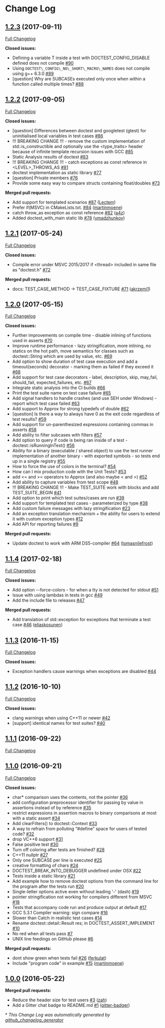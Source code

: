 # Change Log

## [1.2.3](https://github.com/onqtam/doctest/tree/1.2.3) (2017-09-11)
[Full Changelog](https://github.com/onqtam/doctest/compare/1.2.2...1.2.3)

**Closed issues:**

- Defining a variable T inside a test with DOCTEST\_CONFIG\_DISABLE defined does not compile [\#90](https://github.com/onqtam/doctest/issues/90)
- Using `DOCTEST\_CONFIG\_NO\_SHORT\_MACRO\_NAMES` does not compile using g++ 6.3.0 [\#89](https://github.com/onqtam/doctest/issues/89)
- \[question\] Why are SUBCASEs executed only once when within a function called multiple times? [\#88](https://github.com/onqtam/doctest/issues/88)

## [1.2.2](https://github.com/onqtam/doctest/tree/1.2.2) (2017-09-05)
[Full Changelog](https://github.com/onqtam/doctest/compare/1.2.1...1.2.2)

**Closed issues:**

- \[question\] Differences between doctest and googletest \(gtest\) for uninitialised local variables in test cases [\#86](https://github.com/onqtam/doctest/issues/86)
- !!! BREAKING CHANGE !!! - remove the custom implementation of std::is\_constructible and optionally use the \<type\_traits\> header because of infinite template recursion issues with GCC [\#85](https://github.com/onqtam/doctest/issues/85)
- Static Analysis results of doctest [\#83](https://github.com/onqtam/doctest/issues/83)
- !!! BREAKING CHANGE !!! - catch exceptions as const reference in \<LEVEL\>\_THROWS\_AS [\#81](https://github.com/onqtam/doctest/issues/81)
- doctest implementation as static library [\#77](https://github.com/onqtam/doctest/issues/77)
- \[question\] Private members [\#76](https://github.com/onqtam/doctest/issues/76)
- Provide some easy way to compare structs containing float/doubles [\#73](https://github.com/onqtam/doctest/issues/73)

**Merged pull requests:**

- Add support for templated scenarios [\#87](https://github.com/onqtam/doctest/pull/87) ([Lectem](https://github.com/Lectem))
- Prefer if\(MSVC\) in CMakeLists.txt. [\#84](https://github.com/onqtam/doctest/pull/84) ([martinmoene](https://github.com/martinmoene))
- catch throw\_as exception as const reference [\#82](https://github.com/onqtam/doctest/pull/82) ([a4z](https://github.com/a4z))
- Added doctest\_with\_main static lib [\#78](https://github.com/onqtam/doctest/pull/78) ([ymadzhunkov](https://github.com/ymadzhunkov))

## [1.2.1](https://github.com/onqtam/doctest/tree/1.2.1) (2017-05-24)
[Full Changelog](https://github.com/onqtam/doctest/compare/1.2.0...1.2.1)

**Closed issues:**

- Compile error under MSVC 2015/2017 if \<thread\> included in same file as "doctest.h" [\#72](https://github.com/onqtam/doctest/issues/72)

**Merged pull requests:**

- docs: TEST\_CASE\_METHOD -\> TEST\_CASE\_FIXTURE [\#71](https://github.com/onqtam/doctest/pull/71) ([akrzemi1](https://github.com/akrzemi1))

## [1.2.0](https://github.com/onqtam/doctest/tree/1.2.0) (2017-05-15)
[Full Changelog](https://github.com/onqtam/doctest/compare/1.1.4...1.2.0)

**Closed issues:**

- Further improvements on compile time - disable inlining of functions used in asserts [\#70](https://github.com/onqtam/doctest/issues/70)
- Improve runtime performance - lazy stringification, more inlining, no statics on the hot path, move semantics for classes such as doctest::String which are used by value, etc. [\#69](https://github.com/onqtam/doctest/issues/69)
- Add option to show duration of test case execution and add a timeout\(seconds\) decorator - marking them as failed if they exceed it [\#68](https://github.com/onqtam/doctest/issues/68)
- Add support for test case decorators - label, description, skip, may\_fail, should\_fail, expected\_failures, etc. [\#67](https://github.com/onqtam/doctest/issues/67)
- Integrate static analysis into the CI builds [\#66](https://github.com/onqtam/doctest/issues/66)
- Print the test suite name on test case failure [\#65](https://github.com/onqtam/doctest/issues/65)
- Add signal handlers to handle crashes \(and use SEH under Windows\) - report which test case failed [\#63](https://github.com/onqtam/doctest/issues/63)
- Add support to Approx for strong typedefs of double [\#62](https://github.com/onqtam/doctest/issues/62)
- \[question\] Is there a way to always have 0 as the exit code regardless of test results? [\#59](https://github.com/onqtam/doctest/issues/59)
- Add support for un-parenthesized expressions containing commas in asserts [\#58](https://github.com/onqtam/doctest/issues/58)
- Add ability to filter subcases with filters [\#57](https://github.com/onqtam/doctest/issues/57)
- Add option to query if code is being ran inside of a test - doctest::isRunningInTest\(\) [\#56](https://github.com/onqtam/doctest/issues/56)
- Ability for a binary \(executable / shared object\) to use the test runner implementation of another binary - with exported symbols - so tests end up in a single registry [\#55](https://github.com/onqtam/doctest/issues/55)
- How to force the use of colors in the terminal? [\#54](https://github.com/onqtam/doctest/issues/54)
- How can I mix production code with the Unit Tests? [\#53](https://github.com/onqtam/doctest/issues/53)
- add \<= and \>= operators to Approx \(and also maybe \< and \>\) [\#52](https://github.com/onqtam/doctest/issues/52)
- Add ability to capture variables from test scope [\#48](https://github.com/onqtam/doctest/issues/48)
- !!! BREAKING CHANGE !!! - Make TEST\_SUITE work with blocks and add TEST\_SUITE\_BEGIN [\#41](https://github.com/onqtam/doctest/issues/41)
- Add option to print which test suites/cases are run [\#39](https://github.com/onqtam/doctest/issues/39)
- Add support for templated test cases - parameterized by type [\#38](https://github.com/onqtam/doctest/issues/38)
- Add custom failure messages with lazy stringification [\#23](https://github.com/onqtam/doctest/issues/23)
- Add an exception translation mechanism + the ability for users to extend it with custom exception types [\#12](https://github.com/onqtam/doctest/issues/12)
- Add API for reporting failures [\#9](https://github.com/onqtam/doctest/issues/9)

**Merged pull requests:**

- Update doctest to work with ARM DS5-compiler [\#64](https://github.com/onqtam/doctest/pull/64) ([tomasnilefrost](https://github.com/tomasnilefrost))

## [1.1.4](https://github.com/onqtam/doctest/tree/1.1.4) (2017-02-18)
[Full Changelog](https://github.com/onqtam/doctest/compare/1.1.3...1.1.4)

**Closed issues:**

- Add option --force-colors - for when a tty is not detected for stdout [\#51](https://github.com/onqtam/doctest/issues/51)
- Issue with using lambdas in tests in gcc [\#49](https://github.com/onqtam/doctest/issues/49)
- Add the include file to releases [\#47](https://github.com/onqtam/doctest/issues/47)

**Merged pull requests:**

- Add translation of std::exception for exceptions that terminate a test case [\#46](https://github.com/onqtam/doctest/pull/46) ([eliaskosunen](https://github.com/eliaskosunen))

## [1.1.3](https://github.com/onqtam/doctest/tree/1.1.3) (2016-11-15)
[Full Changelog](https://github.com/onqtam/doctest/compare/1.1.2...1.1.3)

**Closed issues:**

- Exception handlers cause warnings when exceptions are disabled [\#44](https://github.com/onqtam/doctest/issues/44)

## [1.1.2](https://github.com/onqtam/doctest/tree/1.1.2) (2016-10-10)
[Full Changelog](https://github.com/onqtam/doctest/compare/1.1.1...1.1.2)

**Closed issues:**

- clang warnings when using C++11 or newer [\#42](https://github.com/onqtam/doctest/issues/42)
- \[support\] identical names for test suites? [\#40](https://github.com/onqtam/doctest/issues/40)

## [1.1.1](https://github.com/onqtam/doctest/tree/1.1.1) (2016-09-22)
[Full Changelog](https://github.com/onqtam/doctest/compare/1.1.0...1.1.1)

## [1.1.0](https://github.com/onqtam/doctest/tree/1.1.0) (2016-09-21)
[Full Changelog](https://github.com/onqtam/doctest/compare/1.0.0...1.1.0)

**Closed issues:**

- char\* comparison uses the contents, not the pointer [\#36](https://github.com/onqtam/doctest/issues/36)
- add configuration preprocessor identifier for passing by value in assertions instead of by reference [\#35](https://github.com/onqtam/doctest/issues/35)
- restrict expressions in assertion macros to binary comparisons at most with a static assert [\#34](https://github.com/onqtam/doctest/issues/34)
- Add clearFilters\(\) to doctest::Context [\#33](https://github.com/onqtam/doctest/issues/33)
- A way to refrain from polluting “\#define” space for users of tested code? [\#32](https://github.com/onqtam/doctest/issues/32)
- drop VC++6 support [\#31](https://github.com/onqtam/doctest/issues/31)
- False positive test [\#30](https://github.com/onqtam/doctest/issues/30)
- Turn off coloring after tests are finished? [\#28](https://github.com/onqtam/doctest/issues/28)
- C++11 nullptr [\#27](https://github.com/onqtam/doctest/issues/27)
- Only one SUBCASE per line is executed [\#25](https://github.com/onqtam/doctest/issues/25)
- creative formatting of chars [\#24](https://github.com/onqtam/doctest/issues/24)
- DOCTEST\_BREAK\_INTO\_DEBUGGER undefined under OSX [\#22](https://github.com/onqtam/doctest/issues/22)
- Tests inside a static library [\#21](https://github.com/onqtam/doctest/issues/21)
- Add example how to remove doctest options from the command line for the program after the tests run [\#20](https://github.com/onqtam/doctest/issues/20)
- Single-letter options active even without leading '-' \(dash\) [\#19](https://github.com/onqtam/doctest/issues/19)
- pointer stringification not working for compilers different from MSVC [\#18](https://github.com/onqtam/doctest/issues/18)
- Tests that accompany code run and produce output at default [\#17](https://github.com/onqtam/doctest/issues/17)
- GCC 5.3.1 Compiler warning: sign compare [\#16](https://github.com/onqtam/doctest/issues/16)
- Slower than Catch in realistic test cases [\#14](https://github.com/onqtam/doctest/issues/14)
- Rename doctest::detail::Result res; in DOCTEST\_ASSERT\_IMPLEMENT [\#10](https://github.com/onqtam/doctest/issues/10)
- No red when all tests pass [\#7](https://github.com/onqtam/doctest/issues/7)
- UNIX line feedings on GitHub please [\#6](https://github.com/onqtam/doctest/issues/6)

**Merged pull requests:**

- dont show green when tests fail [\#26](https://github.com/onqtam/doctest/pull/26) ([ferkulat](https://github.com/ferkulat))
- Include "program code" in example [\#15](https://github.com/onqtam/doctest/pull/15) ([martinmoene](https://github.com/martinmoene))

## [1.0.0](https://github.com/onqtam/doctest/tree/1.0.0) (2016-05-22)
**Merged pull requests:**

- Reduce the header size for test users [\#3](https://github.com/onqtam/doctest/pull/3) ([zah](https://github.com/zah))
- Add a Gitter chat badge to README.md [\#1](https://github.com/onqtam/doctest/pull/1) ([gitter-badger](https://github.com/gitter-badger))



\* *This Change Log was automatically generated by [github_changelog_generator](https://github.com/skywinder/Github-Changelog-Generator)*